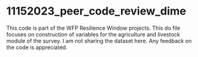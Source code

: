 # 11152023_peer_code_review_dime

This code is part of the WFP Resilience Window projects. This do file focuses on construction of variables for the agriculture and livestock module of the survey.
I am not sharing the dataset here. Any feedback on the code is appreciated.
